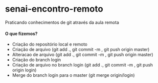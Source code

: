 # senai-encontro-remoto
Praticando conhecimentos de git através da aula remota

#### O que fizemos?
* Criação do repositório local e remoto
* Criação de arquivo (git add ., git commit -m <descricao>, git push origin master)
* Alteracao de arquivo (git add ., git commit -m <descricao>, git push origin master)
* Criação do branch login
* Criação de arquivo no branch login (git add ., git commit -m <descricao>, git push origin login)
* Merge do branch login para o master (git merge origin/login)
